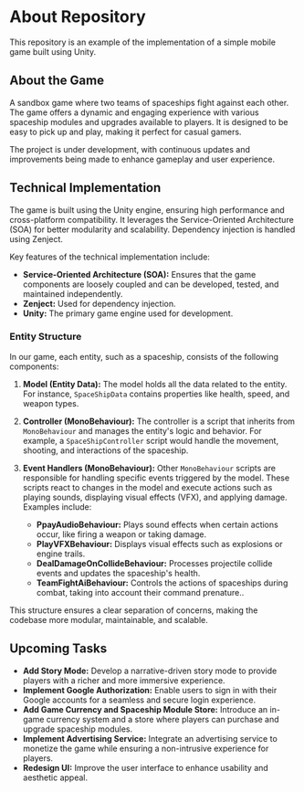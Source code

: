 # About Repository

This repository is an example of the implementation of a simple mobile game built using Unity.

## About the Game

A sandbox game where two teams of spaceships fight against each other. The game offers a dynamic and engaging experience with various spaceship modules and upgrades available to players. It is designed to be easy to pick up and play, making it perfect for casual gamers.

The project is under development, with continuous updates and improvements being made to enhance gameplay and user experience.

## Technical Implementation

The game is built using the Unity engine, ensuring high performance and cross-platform compatibility. It leverages the Service-Oriented Architecture (SOA) for better modularity and scalability. Dependency injection is handled using Zenject.

Key features of the technical implementation include:

- **Service-Oriented Architecture (SOA):** Ensures that the game components are loosely coupled and can be developed, tested, and maintained independently.
- **Zenject:** Used for dependency injection.
- **Unity:** The primary game engine used for development.

### Entity Structure

In our game, each entity, such as a spaceship, consists of the following components:

1. **Model (Entity Data):** The model holds all the data related to the entity. For instance, `SpaceShipData` contains properties like health, speed, and weapon types.

2. **Controller (MonoBehaviour):** The controller is a script that inherits from `MonoBehaviour` and manages the entity's logic and behavior. For example, a `SpaceShipController` script would handle the movement, shooting, and interactions of the spaceship.

3. **Event Handlers (MonoBehaviour):** Other `MonoBehaviour` scripts are responsible for handling specific events triggered by the model. These scripts react to changes in the model and execute actions such as playing sounds, displaying visual effects (VFX), and applying damage. Examples include:
   - **PpayAudioBehaviour:** Plays sound effects when certain actions occur, like firing a weapon or taking damage.
   - **PlayVFXBehaviour:** Displays visual effects such as explosions or engine trails.
   - **DealDamageOnCollideBehaviour:** Processes projectile collide events and updates the spaceship's health.
   - **TeamFightAiBehaviour:** Controls the actions of spaceships during combat, taking into account their command prenature..

This structure ensures a clear separation of concerns, making the codebase more modular, maintainable, and scalable.

## Upcoming Tasks

- **Add Story Mode:** Develop a narrative-driven story mode to provide players with a richer and more immersive experience.
- **Implement Google Authorization:** Enable users to sign in with their Google accounts for a seamless and secure login experience.
- **Add Game Currency and Spaceship Module Store:** Introduce an in-game currency system and a store where players can purchase and upgrade spaceship modules.
- **Implement Advertising Service:** Integrate an advertising service to monetize the game while ensuring a non-intrusive experience for players.
- **Redesign UI:** Improve the user interface to enhance usability and aesthetic appeal.
